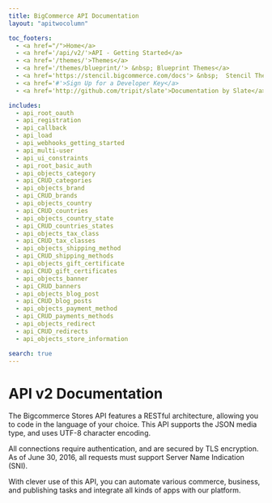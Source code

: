 ```yaml
---
title: BigCommerce API Documentation
layout: "apitwocolumn"

toc_footers:
  - <a href="/">Home</a>
  - <a href='/api/v2/'>API - Getting Started</a>
  - <a href='/themes/'>Themes</a>
  - <a href='/themes/blueprint/'> &nbsp; Blueprint Themes</a>
  - <a href='https://stencil.bigcommerce.com/docs'> &nbsp;  Stencil Themes</a>
  - <a href='#'>Sign Up for a Developer Key</a>
  - <a href='http://github.com/tripit/slate'>Documentation by Slate</a>

includes:
  - api_root_oauth
  - api_registration
  - api_callback
  - api_load
  - api_webhooks_getting_started
  - api_multi-user
  - api_ui_constraints
  - api_root_basic_auth
  - api_objects_category
  - api_CRUD_categories
  - api_objects_brand
  - api_CRUD_brands
  - api_objects_country
  - api_CRUD_countries
  - api_objects_country_state
  - api_CRUD_countries_states
  - api_objects_tax_class
  - api_CRUD_tax_classes
  - api_objects_shipping_method
  - api_CRUD_shipping_methods
  - api_objects_gift_certificate
  - api_CRUD_gift_certificates
  - api_objects_banner
  - api_CRUD_banners
  - api_objects_blog_post
  - api_CRUD_blog_posts
  - api_objects_payment_method
  - api_CRUD_payments_methods
  - api_objects_redirect
  - api_CRUD_redirects
  - api_objects_store_information

search: true
---
```


# API v2 Documentation

The Bigcommerce Stores API features a RESTful architecture, allowing you to code in the language of your choice. This API supports the JSON media type, and uses UTF-8 character encoding.

All connections require authentication, and are secured by TLS encryption. As of June 30, 2016, all requests must support Server Name Indication (SNI).

With clever use of this API, you can automate various commerce, business, and publishing tasks and integrate all kinds of apps with our platform.

